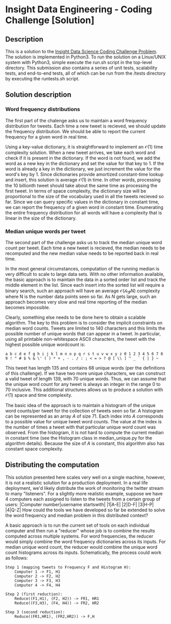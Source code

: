 Insight Data Engineering - Coding Challenge [Solution]
===========================================================

## Description

This is a solution to the [Insight Data Science Coding Challenge Problem](https://github.com/InsightDataScience/cc-example).  The solution is implemented in Python3.  To run the solution on a Linux/UNIX system with Python3, simple execute the run.sh script in the top-level directory. This submission also contains a series of unit tests, scalability tests, and end-to-end tests, all of which can be run from the /tests directory by executing the runtests.sh script.

## Solution description

### Word frequency distributions
The first part of the chalenge asks us to maintain a word frequency distribution for tweets.  Each time a new tweet is recieved, we should update the frequency distribution.  We should be able to report the current frequency for a given word in real time.

Using a key-value dictionary, it is straightforward to implement an $\mathcal{O}(1)$ time complexity solution.
When a new tweet arrives, we take each word and check if it is present in the dictionary.  If the word is not found,
we add the word as a new key in the dictionary and set the value for that key to 1.  If the word is already a key in the dictionary, we just increment the value for the word's key by 1. Since dictionaries provide amortized constant-time lookup and insert, this solution is average $\mathcal{O}(1)$ in time.  In other words, processing the 10 billionth tweet should take about the same time as processing the first tweet. In terms of space complexity, the dictionary size will be proportional to the size of the vocabulary used in all the tweets recieved so far.  Since we can query specific values in the dictionary in constant time, we can report the frequency of a given word in constant time.  Enumerating the entire frequency distribution for all words will have a complexity that is linear in the size of the dictionary.

### Median unique words per tweet
The second part of the challenge asks us to track the median unique word count per tweet.  Each time a new tweet is recieved, the median needs to be recomputed and the new median value needs to be reported back in real time.

In the most general circumstances, computation of the running median is very difficult to scale to large data sets.  With no other information available, the basic approach is to maintain the data in a sorted order list and track the middle element in the list. Since each insert into the sorted list will require a binary search, such an approach will have an average $\mathcal{O}(\mathcal{log} N)$ complexity where N is the number data points seen so far.  As $N$ gets large, such an approach becomes very slow and real time reporting of the median becomes impossible.

Clearly, something else needs to be done here to obtain a scalable algorithm. The key to this problem is to consider the implicit constraints on median word counts. Tweets are limited to 140 characters and this limits the possible number of unique words that can appear in a tweet. In particular, using all printable non-whitespace ASCII characters, the tweet with the highest possible unique wordcount is:

    a b c d e f g h i j k l m n o p q r s t u v w x y z 0 1 2 3 4 5 6 7 8 9 ! " # $ % & \' ( ) * + , - . / : ; < = > ? @ [ \\ ] ^ _ ` { | } ~

This tweet has length 135 and contains 68 unique words (per the definitions of this challenge).  If we have two more unique characters, we can construct a valid tweet of length 139, with 70 unique words.  Thus, we can assume that the unique word count for any tweet is always an integer in the range $0$ to $70$ inclusive.  This additional structures allows us to produce a solution with $\mathcal{O}(1)$ space and time complexity.

The basic idea of the approach is to maintain a histogram of the unique word counts/per tweet for the collection of tweets seen so far.  A histogram can be represented as an array $A$ of size 71.  Each index into $A$ corresponds to a possible value for unique tweet word counts.  The value at the index is the number of times a tweet with that particular unique word count was observed.  From the histogram, it is not hard to compute the current median in constant time (see the Histogram class in median_unique.py for the algorithm details).  Because the size of $A$ is constant, this algorithm also has constant space complexity.

## Distributing the computation
This solution presented here scales very well on a single machine, however, it is not a realistic solution for a production deployment. In a real life deployment, we'd likely distribute the work of monitoring the twitter stream to many "listeners". For a slightly more realistic example, suppose we have 4 computers each assigned to listen to the tweets from a certain group of users:
|Computer number|username startswith|
|1|A-E|
|2|D-F|
|3|H-P|
|4|Q-Z|
How could the tools we have developed so far be extended to solve the word frequency and median problem in this distributed context?

A basic approach is to run the current set of tools on each individual computer and 
then run a "reducer" whose job is to combine the results computed across multiple systems. For word frequencies, the reducer would simply combine the word frequency dictionaries across its inputs.  For median unique word count, the reducer would combine the unique word count histograms across its inputs.  Schematically, the process could work as follows:

    Step 1 (mapping tweets to Frequency F and Histogram H):
        Computer 1 -> F1, H1
        Computer 2 -> F2, H2
        Computer 3 -> F3, H3
        Computer 4 -> F4, H4

    Step 2 (first reduction):
        Reduce((F1,H1), (F2, H2)) -> FR1, HR1
        Reduce((F3,H3), (F4, H4)) -> FR2, HR2

    Step 3 (second reduction):
        Reduce((FR1,HR1), (FR2,HR2)) -> F,H


